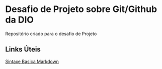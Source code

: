 # Desafio de Projeto sobre Git/Github da DIO
Repositório criado para o desafio de Projeto

## Links Úteis
[Sintaxe Basica Markdown](https://www.markdownguide.org/basic-syntax/)
